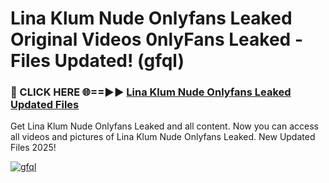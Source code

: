 # Lina Klum Nude Onlyfans Leaked Original Videos 0nlyFans Leaked - Files Updated! (gfql)

<h3>🔴 CLICK HERE 🌐==►► <a href="https://tinyurl.com/4mcuefdz" rel="nofollow">Lina Klum Nude Onlyfans Leaked Updated Files</a></h3>

Get Lina Klum Nude Onlyfans Leaked and all content. Now you can access all videos and pictures of Lina Klum Nude Onlyfans Leaked. New Updated Files 2025!

[![gfql](https://i.imgur.com/StAQSOY.gif)](https://tinyurl.com/4mcuefdz)
